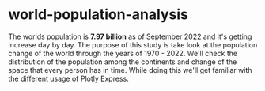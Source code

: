 # world-population-analysis
The worlds population is **7.97 billion** as of September 2022 and it's getting increase day by day. The purpose of this study is take look at the population change of the world through the years of 1970 - 2022. We'll check the distribution of the population among the continents and change of the space that every person has in time. While doing this we'll get familiar with the different usage of Plotly Express. 
